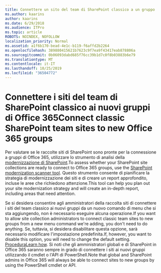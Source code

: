 ```yaml
---
title: Connettere un sito del team di SharePoint classico a un gruppo
ms.author: kaarins
author: kaarins
ms.date: 6/29/2018
ms.audience: ITPro
ms.topic: article
ROBOTS: NOINDEX, NOFOLLOW
localization_priority: Normal
ms.assetid: a1f6b170-bead-4e1c-b119-f6affd2b2264
ms.openlocfilehash: 389880415621b7623c9f7ea9f43417eab878806a
ms.sourcegitcommit: 0b06093dabd685f76cc39b1d7c0f8b03883b6e79
ms.translationtype: MT
ms.contentlocale: it-IT
ms.lasthandoff: 10/25/2019
ms.locfileid: "36504772"
---
```

# <a name="connect-classic-sharepoint-team-sites-to-new-office-365-groups"></a><span data-ttu-id="8068c-102">Connettere i siti del team di SharePoint classico ai nuovi gruppi di Office 365</span><span class="sxs-lookup"><span data-stu-id="8068c-102">Connect classic SharePoint team sites to new Office 365 groups</span></span>

<span data-ttu-id="8068c-103">Per valutare se le raccolte siti di SharePoint sono pronte per la connessione a gruppi di Office 365, utilizzare lo strumento di analisi della [modernizzazione di SharePoint](https://go.microsoft.com/fwlink/?linkid=873066).</span><span class="sxs-lookup"><span data-stu-id="8068c-103">To assess whether your SharePoint site collections are ready to connect to Office 365 groups, use the [SharePoint modernization scanner tool](https://go.microsoft.com/fwlink/?linkid=873066).</span></span> <span data-ttu-id="8068c-104">Questo strumento consente di pianificare la strategia di modernizzazione dei siti e di creare un report approfondito, incluse le aree che richiedono attenzione.</span><span class="sxs-lookup"><span data-stu-id="8068c-104">This tool can help you plan out your site modernization strategy and will create an in-depth report, including areas that need attention.</span></span>
  
<span data-ttu-id="8068c-105">Se si desidera consentire agli amministratori della raccolta siti di connettere i siti del team classico ai nuovi gruppi da un nuovo comando di menu che si sta aggiungendo, non è necessario eseguire alcuna operazione.</span><span class="sxs-lookup"><span data-stu-id="8068c-105">If you want to allow site collection administrators to connect classic team sites to new groups from a new menu command we're adding, you don't need to do anything.</span></span> <span data-ttu-id="8068c-106">Se, tuttavia, si desidera disabilitare questa opzione, sarà necessario modificare l'impostazione predefinita.</span><span class="sxs-lookup"><span data-stu-id="8068c-106">If, however, you want to disable this option, you will need to change the default setting.</span></span> <span data-ttu-id="8068c-107">[Procedura](https://go.microsoft.com/fwlink/?linkid=2004316)</span><span class="sxs-lookup"><span data-stu-id="8068c-107">[Learn how](https://go.microsoft.com/fwlink/?linkid=2004316).</span></span> <span data-ttu-id="8068c-108">Si noti che gli amministratori globali e di SharePoint in Office 365 saranno sempre in grado di connettere i siti ai nuovi gruppi utilizzando il cmdlet o l'API di PowerShell.</span><span class="sxs-lookup"><span data-stu-id="8068c-108">Note that global and SharePoint admins in Office 365 will always be able to connect sites to new groups by using the PowerShell cmdlet or API.</span></span>
  

